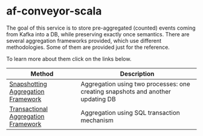 af-conveyor-scala
==================

The goal of this service is to store pre-aggregated (counted) events coming from Kafka into a DB, while preserving exactly once semantics.
There are several aggregation frameworks provided, which use different methodologies. Some of them are provided just for the reference.

To learn more about them click on the links below.


Method                                                       | Description
-------------------------------------------------------------|----------------------------------------------------------------------------------
[Snapshotting Aggregation Framework](docs/snapshotting.md)   | Aggregation using two processes: one creating snapshots and another updating DB
[Transactional Aggregation Framework](docs/transactional.md) | Aggregation using SQL transaction mechanism

